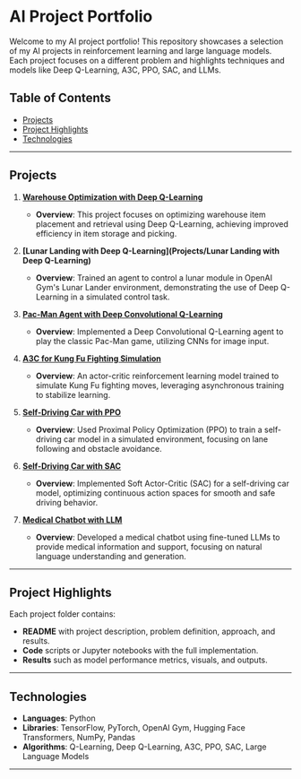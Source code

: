# AI Project Portfolio

Welcome to my AI project portfolio! This repository showcases a selection of my AI projects in reinforcement learning and large language models. Each project focuses on a different problem and highlights techniques and models like Deep Q-Learning, A3C, PPO, SAC, and LLMs.

## Table of Contents
- [Projects](#projects)
- [Project Highlights](#project-highlights)
- [Technologies](#technologies)

---

## Projects

1. **[Warehouse Optimization with Deep Q-Learning](Projects/Deep_Q_Learning_Warehouse_Optimization)**
   - **Overview**: This project focuses on optimizing warehouse item placement and retrieval using Deep Q-Learning, achieving improved efficiency in item storage and picking.

2. **[Lunar Landing with Deep Q-Learning](Projects/Lunar Landing with Deep Q-Learning)**
   - **Overview**: Trained an agent to control a lunar module in OpenAI Gym's Lunar Lander environment, demonstrating the use of Deep Q-Learning in a simulated control task.

3. **[Pac-Man Agent with Deep Convolutional Q-Learning](Projects/Deep_Conv_Q_Learning_PacMan)**
   - **Overview**: Implemented a Deep Convolutional Q-Learning agent to play the classic Pac-Man game, utilizing CNNs for image input.

4. **[A3C for Kung Fu Fighting Simulation](Projects/A3C_Kung_Fu_Fighting)**
   - **Overview**: An actor-critic reinforcement learning model trained to simulate Kung Fu fighting moves, leveraging asynchronous training to stabilize learning.

5. **[Self-Driving Car with PPO](Projects/PPO_Self_Driving_Car)**
   - **Overview**: Used Proximal Policy Optimization (PPO) to train a self-driving car model in a simulated environment, focusing on lane following and obstacle avoidance.

6. **[Self-Driving Car with SAC](Projects/SAC_Self_Driving_Car)**
   - **Overview**: Implemented Soft Actor-Critic (SAC) for a self-driving car model, optimizing continuous action spaces for smooth and safe driving behavior.

7. **[Medical Chatbot with LLM](Projects/Medical_Chatbot_LLM)**
   - **Overview**: Developed a medical chatbot using fine-tuned LLMs to provide medical information and support, focusing on natural language understanding and generation.

---

## Project Highlights

Each project folder contains:
- **README** with project description, problem definition, approach, and results.
- **Code** scripts or Jupyter notebooks with the full implementation.
- **Results** such as model performance metrics, visuals, and outputs.

---

## Technologies
- **Languages**: Python
- **Libraries**: TensorFlow, PyTorch, OpenAI Gym, Hugging Face Transformers, NumPy, Pandas
- **Algorithms**: Q-Learning, Deep Q-Learning, A3C, PPO, SAC, Large Language Models

---
